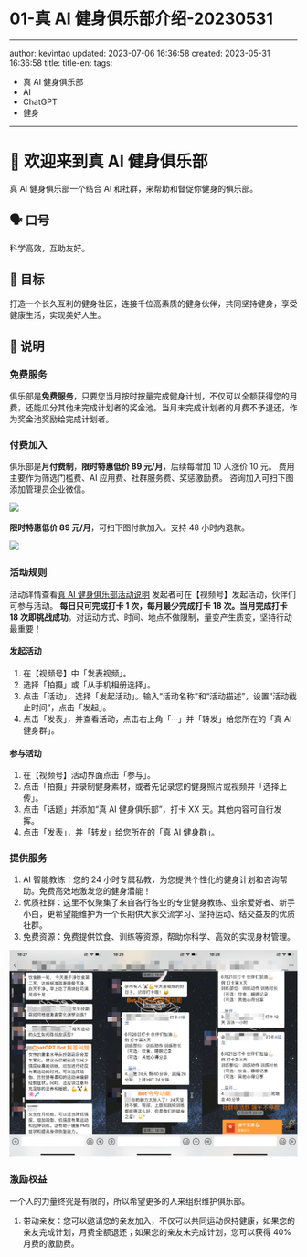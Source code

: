 # 01-真 AI 健身俱乐部介绍-20230531

---

author: kevintao
updated: 2023-07-06 16:36:58
created: 2023-05-31 16:36:58
title:
title-en:
tags:

- 真 AI 健身俱乐部
- AI
- ChatGPT
- 健身

---

# 👋 欢迎来到真 AI 健身俱乐部

真 AI 健身俱乐部一个结合 AI 和社群，来帮助和督促你健身的俱乐部。

## 🗣️ 口号

科学高效，互助友好。

## 🎯 目标

打造一个长久互利的健身社区，连接千位高素质的健身伙伴，共同坚持健身，享受健康生活，实现美好人生。

## 🌟 说明

### 免费服务

俱乐部是**免费服务**，只要您当月按时按量完成健身计划，不仅可以全额获得您的月费，还能瓜分其他未完成计划者的奖金池。当月未完成计划者的月费不予退还，作为奖金池奖励给完成计划者。

### 付费加入

俱乐部是**月付费制**，**限时特惠低价 89 元/月**，后续每增加 10 人涨价 10 元。
费用主要作为筛选门槛费、AI 应用费、社群服务费、奖惩激励费。
咨询加入可扫下图添加管理员企业微信。

![](https://img.ifree258.top/16-XMDM/163-TruthAIOrg/1634-ai-fitness-20230530/WLT/wechat-qr-code-%E5%81%A5%E8%BA%AB.png)

**限时特惠低价 89 元/月**，可扫下图付款加入。支持 48 小时内退款。

![](https://img.ifree258.top/16-XMDM/163-TruthAIOrg/1634-ai-fitness-20230530/WLT/wechat-receipt-code-%E5%81%A5%E8%BA%AB.png)

### 活动规则

活动详情查看[真 AI 健身俱乐部活动说明](./03-%E7%9C%9FAI%E5%81%A5%E8%BA%AB%E4%BF%B1%E4%B9%90%E9%83%A8%E6%B4%BB%E5%8A%A8%E8%AF%B4%E6%98%8E-20230601.md)
发起者可在【视频号】发起活动，伙伴们可参与活动。
**每日只可完成打卡 1 次，每月最少完成打卡 18 次。当月完成打卡 18 次即挑战成功**。对运动方式、时间、地点不做限制，量变产生质变，坚持行动最重要！

#### 发起活动

1. 在【视频号】中「发表视频」。
2. 选择「拍摄」或「从手机相册选择」。
3. 点击「活动」，选择「发起活动」。输入“活动名称”和“活动描述”，设置“活动截止时间”，点击「发起」。
4. 点击「发表」，并查看活动，点击右上角「···」并「转发」给您所在的「真 AI 健身群」。

#### 参与活动

1. 在【视频号】活动界面点击「参与」。
2. 点击「拍摄」并录制健身素材，或者先记录您的健身照片或视频并「选择上传」。
3. 点击「话题」并添加“真 AI 健身俱乐部”，打卡 XX 天。其他内容可自行发挥。
4. 点击「发表」，并「转发」给您所在的「真 AI 健身群」。

### 提供服务

1. AI 智能教练：您的 24 小时专属私教，为您提供个性化的健身计划和咨询帮助。免费高效地激发您的健身潜能！
2. 优质社群：这里不仅聚集了来自各行各业的专业健身教练、业余爱好者、新手小白，更希望能维护为一个长期供大家交流学习、坚持运动、结交益友的优质社群。
3. 免费资源：免费提供饮食、训练等资源，帮助你科学、高效的实现身材管理。

![](../../images/文章图/20230626-ChatGPT-BX-06-1.png)

### 激励权益

一个人的力量终究是有限的，所以希望更多的人来组织维护俱乐部。

1. 带动亲友：您可以邀请您的亲友加入，不仅可以共同运动保持健康，如果您的亲友完成计划，月费全额退还；如果您的亲友未完成计划，您可以获得 40%月费的激励费。
